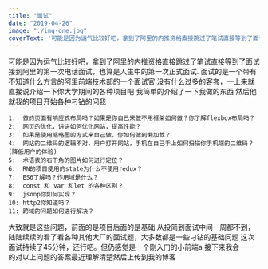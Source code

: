 ```yaml
---
title: "面试"
date: "2019-04-26"
image: "./img-one.jpg"
coverText: '可能是因为运气比较好吧，拿到了阿里的内推资格直接跳过了笔试直接等到了面试 '
---
```


可能是因为运气比较好吧，拿到了阿里的内推资格直接跳过了笔试直接等到了面试
接到阿里的第一次电话面试，也算是人生中的第一次正式面试.
面试的是一个带有不知道什么方言的阿里前端技术部的一个面试官
没有什么过多的客套，一上来就直接说介绍一下你大学期间的各种项目吧
我简单的介绍了一下我做的东西
然后他就我的项目开始各种刁钻的问我


```
1:  做的页面有响应式布局吗？如果是你自己来做不用框架如何做？你了解flexbox布局吗？
2:  网页的优化，讲讲如何优化网站，提高性能？
3:  如果是使用缩略图的方式来自己做，你如何做到懒加载？
4:  网站的二维码的逻辑不对，用户打开网站，手机在自己手上如何扫描你手机端的二维码？(降低用户的体验)
5:  术语表的右下角的图片如何进行定位？
6:  RN的项目使用的state为什么不使用redux？
7:  ES6了解吗？作用域是什么？
8:  const 和 var 和let 的各种区别？
9:  jsonp你如何实现？
10: http2你知道吗？
11: 跨域的问题如何进行解决？
```

大致就是这些问题，前面的是项目后面的是基础
从投简到面试中间一周都不到，陆陆续续的看了看各种其他大厂的面试题，大多数都是一些刁钻的基础问题
这次面试持续了45分钟，还行吧。但仍感觉是一个刚入门的小前端a
接下来我会一一的对以上问题的答案最近理解清楚然后上传到我的博客